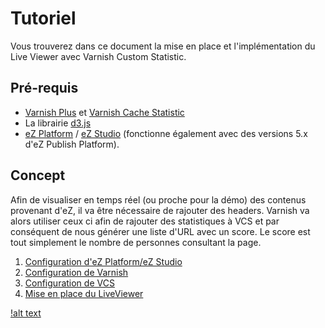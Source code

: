 Tutoriel
========

Vous trouverez dans ce document la mise en place et l'implémentation du Live Viewer
avec Varnish Custom Statistic.

Pré-requis
---------

* [Varnish Plus](https://www.varnish-software.com/products/varnish-plus) et [Varnish Cache Statistic](https://www.varnish-software.com/plus/varnish-custom-statistics)
* La librairie [d3.js](https://d3js.org/)
* [eZ Platform](http://ezplatform.com/) / [eZ Studio](http://ezstudio.com/) (fonctionne également avec des versions 5.x d'eZ Publish Platform).

Concept
-------

Afin de visualiser en temps réel (ou proche pour la démo) des contenus provenant d'eZ, il va être nécessaire de rajouter des headers. Varnish va alors utiliser ceux ci afin de rajouter des statistiques à VCS et par conséquent de nous générer une liste d'URL avec un score. Le score est tout simplement le nombre de personnes consultant la page.

1. [Configuration d'eZ Platform/eZ Studio](ez.md)
2. [Configuration de Varnish](varnish.md)
3. [Configuration de VCS](vcs.md)
4. [Mise en place du LiveViewer](d3.md)

[!alt text](./assets/lieveviewer.png)
